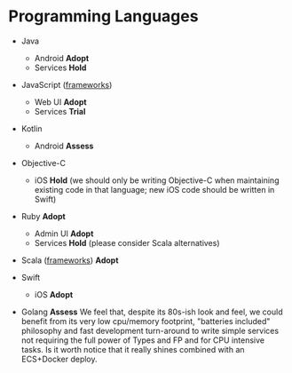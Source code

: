 # Programming Languages

  - Java
    - Android **Adopt**
    - Services **Hold**

  - JavaScript ([frameworks](frameworks/JavaScript.md))
    - Web UI **Adopt**
    - Services **Trial**

  - Kotlin
    - Android **Assess**

  - Objective-C
    - iOS **Hold** (we should only be writing Objective-C when maintaining existing code in that language; new iOS code should be written in Swift)

  - Ruby **Adopt**
    - Admin UI **Adopt**
    - Services **Hold** (please consider Scala alternatives)

  - Scala ([frameworks](frameworks/Scala.md)) **Adopt**

  - Swift
    - iOS **Adopt**

  - Golang **Assess**
      We feel that, despite its 80s-ish look and feel, we could
      benefit from its very low cpu/memory footprint, "batteries
      included" philosophy and fast development turn-around to write
      simple services not requiring the full power of Types and FP and
      for CPU intensive tasks. Is it worth notice that it really
      shines combined with an ECS+Docker deploy.
